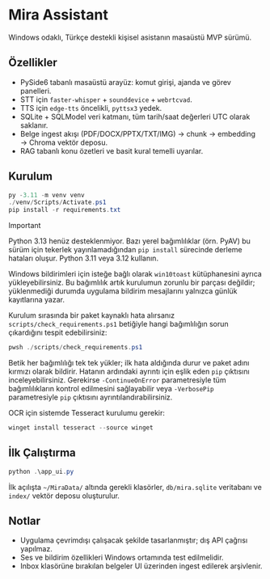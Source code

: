 # Mira Assistant

Windows odaklı, Türkçe destekli kişisel asistanın masaüstü MVP sürümü.

## Özellikler

- PySide6 tabanlı masaüstü arayüz: komut girişi, ajanda ve görev panelleri.
- STT için `faster-whisper` + `sounddevice` + `webrtcvad`.
- TTS için `edge-tts` öncelikli, `pyttsx3` yedek.
- SQLite + SQLModel veri katmanı, tüm tarih/saat değerleri UTC olarak saklanır.
- Belge ingest akışı (PDF/DOCX/PPTX/TXT/IMG) → chunk → embedding → Chroma vektör deposu.
- RAG tabanlı konu özetleri ve basit kural temelli uyarılar.

## Kurulum

```powershell
py -3.11 -m venv venv
./venv/Scripts/Activate.ps1
pip install -r requirements.txt
```

> [!IMPORTANT]
> Python 3.13 henüz desteklenmiyor. Bazı yerel bağımlılıklar (örn. PyAV) bu sürüm için tekerlek
> yayınlamadığından `pip install` sürecinde derleme hataları oluşur. Python 3.11 veya 3.12 kullanın.

Windows bildirimleri için isteğe bağlı olarak `win10toast` kütüphanesini ayrıca yükleyebilirsiniz. Bu bağımlılık artık kurulumun
zorunlu bir parçası değildir; yüklenmediği durumda uygulama bildirim mesajlarını yalnızca günlük kayıtlarına yazar.

Kurulum sırasında bir paket kaynaklı hata alırsanız `scripts/check_requirements.ps1` betiğiyle hangi bağımlılığın sorun çıkardığını
tespit edebilirsiniz:

```powershell
pwsh ./scripts/check_requirements.ps1
```

Betik her bağımlılığı tek tek yükler; ilk hata aldığında durur ve paket adını kırmızı olarak bildirir. Hatanın ardındaki ayrıntı için
eşlik eden `pip` çıktısını inceleyebilirsiniz. Gerekirse `-ContinueOnError` parametresiyle tüm bağımlılıkların kontrol edilmesini
sağlayabilir veya `-VerbosePip` parametresiyle `pip` çıktısını ayrıntılandırabilirsiniz.

OCR için sistemde Tesseract kurulumu gerekir:

```powershell
winget install tesseract --source winget
```

## İlk Çalıştırma

```powershell
python .\app_ui.py
```

İlk açılışta `~/MiraData/` altında gerekli klasörler, `db/mira.sqlite` veritabanı ve `index/` vektör deposu oluşturulur.

## Notlar

- Uygulama çevrimdışı çalışacak şekilde tasarlanmıştır; dış API çağrısı yapılmaz.
- Ses ve bildirim özellikleri Windows ortamında test edilmelidir.
- Inbox klasörüne bırakılan belgeler UI üzerinden ingest edilerek arşivlenir.
